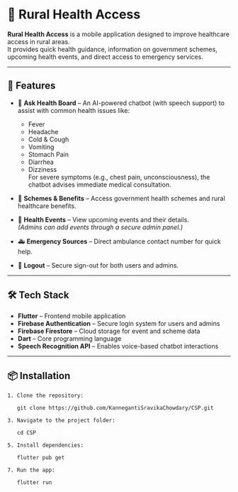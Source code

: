 # 🌾 Rural Health Access

**Rural Health Access** is a mobile application designed to improve healthcare access in rural areas.  
It provides quick health guidance, information on government schemes, upcoming health events, and direct access to emergency services.  

---

## 🚀 Features

- 💬 **Ask Health Board** – An AI-powered chatbot (with speech support) to assist with common health issues like:
  - Fever
  - Headache
  - Cold & Cough
  - Vomiting
  - Stomach Pain
  - Diarrhea
  - Dizziness  
  For severe symptoms (e.g., chest pain, unconsciousness), the chatbot advises immediate medical consultation.

- 📜 **Schemes & Benefits** – Access government health schemes and rural healthcare benefits.

- 📅 **Health Events** – View upcoming events and their details.  
  *(Admins can add events through a secure admin panel.)*

- 🚑 **Emergency Sources** – Direct ambulance contact number for quick help.

- 🔐 **Logout** – Secure sign-out for both users and admins.

---

## 🛠 Tech Stack
- **Flutter** – Frontend mobile application
- **Firebase Authentication** – Secure login system for users and admins
- **Firebase Firestore** – Cloud storage for event and scheme data
- **Dart** – Core programming language
- **Speech Recognition API** – Enables voice-based chatbot interactions

---


## 📦 Installation
```
1. Clone the repository:
   
   git clone https://github.com/KannegantiSravikaChowdary/CSP.git

3. Navigate to the project folder:
   
   cd CSP

5. Install dependencies:
   
   flutter pub get

7. Run the app:
   
   flutter run
```
